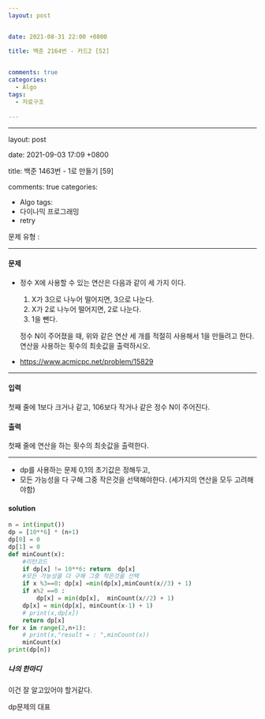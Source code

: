 ```yaml
---
layout: post


date: 2021-08-31 22:00 +0800

title: 백준 2164번 - 카드2 [52]

  
comments: true
categories: 
  - Algo
tags: 
  - 자료구조
  
---
```


---

layout: post


date: 2021-09-03 17:09 +0800

title: 백준 1463번 - 1로 만들기 [59]


comments: true
categories: 
  - Algo
tags: 
  - 다이나믹 프로그래밍
  - retry

문제 유형 : 

---

#### 문제

- 정수 X에 사용할 수 있는 연산은 다음과 같이 세 가지 이다.

  1. X가 3으로 나누어 떨어지면, 3으로 나눈다.
  2. X가 2로 나누어 떨어지면, 2로 나눈다.
  3. 1을 뺀다.

  정수 N이 주어졌을 때, 위와 같은 연산 세 개를 적절히 사용해서 1을 만들려고 한다. 연산을 사용하는 횟수의 최솟값을 출력하시오.

- https://www.acmicpc.net/problem/15829

---

#### 입력

첫째 줄에 1보다 크거나 같고, 106보다 작거나 같은 정수 N이 주어진다.

#### 출력

첫째 줄에 연산을 하는 횟수의 최솟값을 출력한다.

---

- dp를 사용하는 문제 0,1의 초기값은 정해두고,
- 모든 가능성을 다 구해 그중 작은것을 선택해야한다. (세가지의 연산을 모두 고려해야함)

#### solution

```python
n = int(input())
dp = [10**6] * (n+1)
dp[0] = 0
dp[1] = 0
def minCount(x):
    #리턴코드
    if dp[x] != 10**6: return  dp[x]
    #모든 가능성을 다 구해 그중 작은것을 선택
    if x %3==0: dp[x] =min(dp[x],minCount(x//3) + 1)
    if x%2 ==0 :
        dp[x] = min(dp[x],  minCount(x//2) + 1)
    dp[x] = min(dp[x], minCount(x-1) + 1)
    # print(x,dp[x])
    return dp[x]
for x in range(2,n+1):
    # print(x,"result = : ",minCount(x))
    minCount(x)
print(dp[n])
```



 ##### 나의 한마디

이건 잘 알고있어야 할거같다. 

dp문제의 대표
